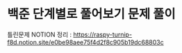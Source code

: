 # 백준 단계별로 풀어보기 문제 풀이
틀린문제 NOTION 정리 : https://raspy-turnip-f8d.notion.site/e0be98aee75f4d2f8c905b19dc68803c
